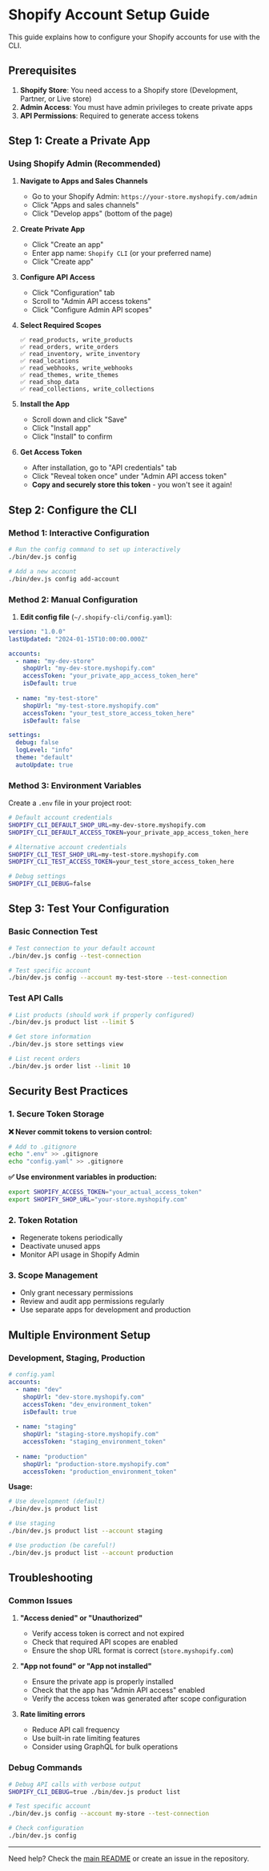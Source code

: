 # Shopify Account Setup Guide

This guide explains how to configure your Shopify accounts for use with the CLI.

## Prerequisites

1. **Shopify Store**: You need access to a Shopify store (Development, Partner, or Live store)
2. **Admin Access**: You must have admin privileges to create private apps
3. **API Permissions**: Required to generate access tokens

## Step 1: Create a Private App

### Using Shopify Admin (Recommended)

1. **Navigate to Apps and Sales Channels**
   - Go to your Shopify Admin: `https://your-store.myshopify.com/admin`
   - Click "Apps and sales channels"
   - Click "Develop apps" (bottom of the page)

2. **Create Private App**
   - Click "Create an app"
   - Enter app name: `Shopify CLI` (or your preferred name)
   - Click "Create app"

3. **Configure API Access**
   - Click "Configuration" tab
   - Scroll to "Admin API access tokens"
   - Click "Configure Admin API scopes"

4. **Select Required Scopes**
   ```
   ✅ read_products, write_products
   ✅ read_orders, write_orders  
   ✅ read_inventory, write_inventory
   ✅ read_locations
   ✅ read_webhooks, write_webhooks
   ✅ read_themes, write_themes
   ✅ read_shop_data
   ✅ read_collections, write_collections
   ```

5. **Install the App**
   - Scroll down and click "Save"
   - Click "Install app" 
   - Click "Install" to confirm

6. **Get Access Token**
   - After installation, go to "API credentials" tab
   - Click "Reveal token once" under "Admin API access token"
   - **Copy and securely store this token** - you won't see it again!

## Step 2: Configure the CLI

### Method 1: Interactive Configuration

```bash
# Run the config command to set up interactively
./bin/dev.js config

# Add a new account
./bin/dev.js config add-account
```

### Method 2: Manual Configuration

1. **Edit config file** (`~/.shopify-cli/config.yaml`):

```yaml
version: "1.0.0"
lastUpdated: "2024-01-15T10:00:00.000Z"

accounts:
  - name: "my-dev-store"
    shopUrl: "my-dev-store.myshopify.com" 
    accessToken: "your_private_app_access_token_here"
    isDefault: true
  
  - name: "my-test-store"
    shopUrl: "my-test-store.myshopify.com"
    accessToken: "your_test_store_access_token_here"
    isDefault: false

settings:
  debug: false
  logLevel: "info"
  theme: "default"
  autoUpdate: true
```

### Method 3: Environment Variables

Create a `.env` file in your project root:

```bash
# Default account credentials
SHOPIFY_CLI_DEFAULT_SHOP_URL=my-dev-store.myshopify.com
SHOPIFY_CLI_DEFAULT_ACCESS_TOKEN=your_private_app_access_token_here

# Alternative account credentials
SHOPIFY_CLI_TEST_SHOP_URL=my-test-store.myshopify.com
SHOPIFY_CLI_TEST_ACCESS_TOKEN=your_test_store_access_token_here

# Debug settings
SHOPIFY_CLI_DEBUG=false
```

## Step 3: Test Your Configuration

### Basic Connection Test

```bash
# Test connection to your default account
./bin/dev.js config --test-connection

# Test specific account
./bin/dev.js config --account my-test-store --test-connection
```

### Test API Calls

```bash
# List products (should work if properly configured)
./bin/dev.js product list --limit 5

# Get store information
./bin/dev.js store settings view

# List recent orders
./bin/dev.js order list --limit 10
```

## Security Best Practices

### 1. Secure Token Storage

**❌ Never commit tokens to version control:**
```bash
# Add to .gitignore
echo ".env" >> .gitignore
echo "config.yaml" >> .gitignore
```

**✅ Use environment variables in production:**
```bash
export SHOPIFY_ACCESS_TOKEN="your_actual_access_token"
export SHOPIFY_SHOP_URL="your-store.myshopify.com"
```

### 2. Token Rotation

- Regenerate tokens periodically
- Deactivate unused apps
- Monitor API usage in Shopify Admin

### 3. Scope Management

- Only grant necessary permissions
- Review and audit app permissions regularly
- Use separate apps for development and production

## Multiple Environment Setup

### Development, Staging, Production

```yaml
# config.yaml
accounts:
  - name: "dev"
    shopUrl: "dev-store.myshopify.com"
    accessToken: "dev_environment_token"
    isDefault: true
    
  - name: "staging"
    shopUrl: "staging-store.myshopify.com" 
    accessToken: "staging_environment_token"
    
  - name: "production"
    shopUrl: "production-store.myshopify.com"
    accessToken: "production_environment_token"
```

**Usage:**
```bash
# Use development (default)
./bin/dev.js product list

# Use staging
./bin/dev.js product list --account staging

# Use production (be careful!)
./bin/dev.js product list --account production
```

## Troubleshooting

### Common Issues

1. **"Access denied" or "Unauthorized"**
   - Verify access token is correct and not expired
   - Check that required API scopes are enabled
   - Ensure the shop URL format is correct (`store.myshopify.com`)

2. **"App not found" or "App not installed"**
   - Ensure the private app is properly installed
   - Check that the app has "Admin API access" enabled
   - Verify the access token was generated after scope configuration

3. **Rate limiting errors**
   - Reduce API call frequency
   - Use built-in rate limiting features
   - Consider using GraphQL for bulk operations

### Debug Commands

```bash
# Debug API calls with verbose output
SHOPIFY_CLI_DEBUG=true ./bin/dev.js product list

# Test specific account
./bin/dev.js config --account my-store --test-connection

# Check configuration
./bin/dev.js config
```

---

Need help? Check the [main README](../README.md) or create an issue in the repository.
